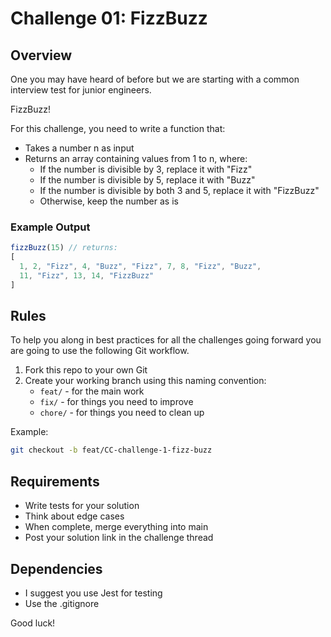 # Challenge 01: FizzBuzz

## Overview
One you may have heard of before but we are starting with a common interview test for junior engineers. 

FizzBuzz!

For this challenge, you need to write a function that:
- Takes a number n as input
- Returns an array containing values from 1 to n, where:
  - If the number is divisible by 3, replace it with "Fizz"
  - If the number is divisible by 5, replace it with "Buzz"
  - If the number is divisible by both 3 and 5, replace it with "FizzBuzz"
  - Otherwise, keep the number as is

### Example Output
```javascript
fizzBuzz(15) // returns:
[
  1, 2, "Fizz", 4, "Buzz", "Fizz", 7, 8, "Fizz", "Buzz",
  11, "Fizz", 13, 14, "FizzBuzz"
]
```

## Rules
To help you along in best practices for all the challenges going forward you are going to use the following Git workflow.

1. Fork this repo to your own Git
2. Create your working branch using this naming convention:
   - `feat/` - for the main work
   - `fix/` - for things you need to improve
   - `chore/` - for things you need to clean up

Example:
```bash
git checkout -b feat/CC-challenge-1-fizz-buzz
```

## Requirements
- Write tests for your solution
- Think about edge cases
- When complete, merge everything into main
- Post your solution link in the challenge thread

## Dependencies
- I suggest you use Jest for testing
- Use the .gitignore

Good luck!